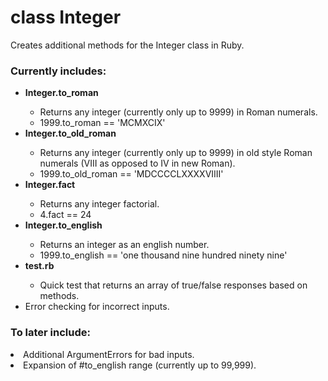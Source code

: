 <h1>class Integer</h1>

Creates additional methods for the Integer class in Ruby.

<h3>Currently includes:</h3>
<ul><li><b>Integer.to_roman</b></li>
    <ul><li>Returns any integer (currently only up to 9999) in Roman numerals.</li>
        <li>1999.to_roman == 'MCMXCIX'</li></ul>

   <li><b>Integer.to_old_roman</b></li>
   <ul><li>Returns any integer (currently only up to 9999) in old style Roman numerals (VIII as opposed to IV in new Roman).</li>
        <li>1999.to_old_roman == 'MDCCCCLXXXXVIIII'</li></ul>

   <li><b>Integer.fact</b></li>
   <ul><li>Returns any integer factorial.</li>
       <li>4.fact == 24</li></ul>
       
<li><b>Integer.to_english</b></li>
<ul><li>Returns an integer as an english number.</li>
    <li>1999.to_english == 'one thousand nine hundred ninety nine'</ul>

<li><b>test.rb</b></li>
<ul><li>Quick test that returns an array of true/false responses based on methods.</li></ul>

<li>Error checking for incorrect inputs.</li></ul>

<h3>To later include:</h3>

<li>Additional ArgumentErrors for bad inputs.</li>

<li>Expansion of #to_english range (currently up to 99,999).</li>
